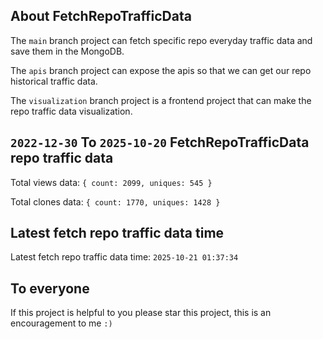 ## About FetchRepoTrafficData

The `main` branch project can fetch specific repo everyday traffic data and save them in the MongoDB.

The `apis` branch project can expose the apis so that we can get our repo historical traffic data.

The `visualization` branch project is a frontend project that can make the repo traffic data visualization.

## `2022-12-30` To `2025-10-20` FetchRepoTrafficData repo traffic data

Total views data: `{ count: 2099, uniques: 545 }`

Total clones data: `{ count: 1770, uniques: 1428 }`

## Latest fetch repo traffic data time

Latest fetch repo traffic data time: `2025-10-21 01:37:34`

## To everyone

If this project is helpful to you please star this project, this is an encouragement to me `:)`



